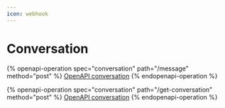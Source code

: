 ```yaml
---
icon: webhook
---
```


# Conversation

{% openapi-operation spec="conversation" path="/message" method="post" %}
[OpenAPI conversation](https://gitbook-x-prod-openapi.4401d86825a13bf607936cc3a9f3897a.r2.cloudflarestorage.com/raw/dc94e1e4bfa4bab3f985d7b7533c2d0ef60a3da4dc6651dfee938a563bb9e799.txt?X-Amz-Algorithm=AWS4-HMAC-SHA256&X-Amz-Content-Sha256=UNSIGNED-PAYLOAD&X-Amz-Credential=dce48141f43c0191a2ad043a6888781c%2F20250702%2Fauto%2Fs3%2Faws4_request&X-Amz-Date=20250702T142858Z&X-Amz-Expires=172800&X-Amz-Signature=40e62e0469569daf61b3a1b5a07ec4a72f6d528184a2d93c14005b67993027f1&X-Amz-SignedHeaders=host&x-amz-checksum-mode=ENABLED&x-id=GetObject)
{% endopenapi-operation %}

{% openapi-operation spec="conversation" path="/get-conversation" method="post" %}
[OpenAPI conversation](https://gitbook-x-prod-openapi.4401d86825a13bf607936cc3a9f3897a.r2.cloudflarestorage.com/raw/dc94e1e4bfa4bab3f985d7b7533c2d0ef60a3da4dc6651dfee938a563bb9e799.txt?X-Amz-Algorithm=AWS4-HMAC-SHA256&X-Amz-Content-Sha256=UNSIGNED-PAYLOAD&X-Amz-Credential=dce48141f43c0191a2ad043a6888781c%2F20250702%2Fauto%2Fs3%2Faws4_request&X-Amz-Date=20250702T142858Z&X-Amz-Expires=172800&X-Amz-Signature=40e62e0469569daf61b3a1b5a07ec4a72f6d528184a2d93c14005b67993027f1&X-Amz-SignedHeaders=host&x-amz-checksum-mode=ENABLED&x-id=GetObject)
{% endopenapi-operation %}
